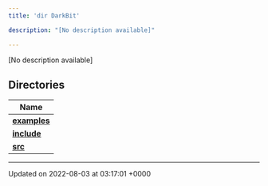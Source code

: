 ```yaml
---
title: 'dir DarkBit'

description: "[No description available]"

---
```







[No description available]

## Directories

| Name           |
| -------------- |
| **[examples](/documentation/code/main/files/dir_c22fe66a09acdd480a35644f72364dc9/#dir-examples)**  |
| **[include](/documentation/code/main/files/dir_05e71b19da8c05feb31a01063316c124/#dir-include)**  |
| **[src](/documentation/code/main/files/dir_334951ee08a3caf9cfbab2a24a3edd4b/#dir-src)**  |






-------------------------------

Updated on 2022-08-03 at 03:17:01 +0000
